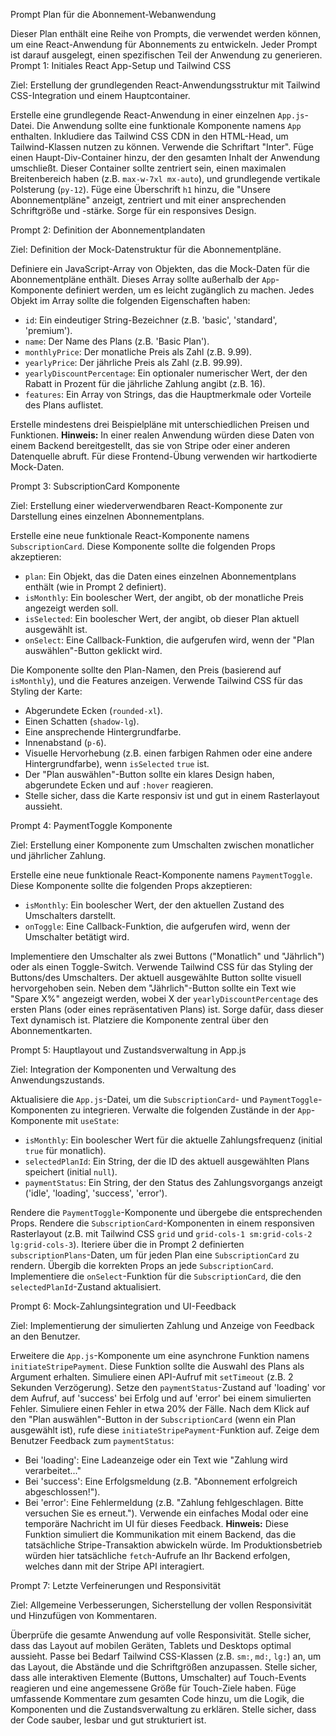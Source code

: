 Prompt Plan für die Abonnement-Webanwendung

Dieser Plan enthält eine Reihe von Prompts, die verwendet werden können, um eine React-Anwendung für Abonnements zu entwickeln. Jeder Prompt ist darauf ausgelegt, einen spezifischen Teil der Anwendung zu generieren.
Prompt 1: Initiales React App-Setup und Tailwind CSS

Ziel: Erstellung der grundlegenden React-Anwendungsstruktur mit Tailwind CSS-Integration und einem Hauptcontainer.

Erstelle eine grundlegende React-Anwendung in einer einzelnen `App.js`-Datei.
Die Anwendung sollte eine funktionale Komponente namens `App` enthalten.
Inkludiere das Tailwind CSS CDN in den HTML-Head, um Tailwind-Klassen nutzen zu können.
Verwende die Schriftart "Inter".
Füge einen Haupt-Div-Container hinzu, der den gesamten Inhalt der Anwendung umschließt.
Dieser Container sollte zentriert sein, einen maximalen Breitenbereich haben (z.B. `max-w-7xl mx-auto`),
und grundlegende vertikale Polsterung (`py-12`).
Füge eine Überschrift `h1` hinzu, die "Unsere Abonnementpläne" anzeigt, zentriert und mit einer ansprechenden Schriftgröße und -stärke.
Sorge für ein responsives Design.

Prompt 2: Definition der Abonnementplandaten

Ziel: Definition der Mock-Datenstruktur für die Abonnementpläne.

Definiere ein JavaScript-Array von Objekten, das die Mock-Daten für die Abonnementpläne enthält.
Dieses Array sollte außerhalb der `App`-Komponente definiert werden, um es leicht zugänglich zu machen.
Jedes Objekt im Array sollte die folgenden Eigenschaften haben:
- `id`: Ein eindeutiger String-Bezeichner (z.B. 'basic', 'standard', 'premium').
- `name`: Der Name des Plans (z.B. 'Basic Plan').
- `monthlyPrice`: Der monatliche Preis als Zahl (z.B. 9.99).
- `yearlyPrice`: Der jährliche Preis als Zahl (z.B. 99.99).
- `yearlyDiscountPercentage`: Ein optionaler numerischer Wert, der den Rabatt in Prozent für die jährliche Zahlung angibt (z.B. 16).
- `features`: Ein Array von Strings, das die Hauptmerkmale oder Vorteile des Plans auflistet.

Erstelle mindestens drei Beispielpläne mit unterschiedlichen Preisen und Funktionen.
**Hinweis:** In einer realen Anwendung würden diese Daten von einem Backend bereitgestellt, das sie von Stripe oder einer anderen Datenquelle abruft. Für diese Frontend-Übung verwenden wir hartkodierte Mock-Daten.

Prompt 3: SubscriptionCard Komponente

Ziel: Erstellung einer wiederverwendbaren React-Komponente zur Darstellung eines einzelnen Abonnementplans.

Erstelle eine neue funktionale React-Komponente namens `SubscriptionCard`.
Diese Komponente sollte die folgenden Props akzeptieren:
- `plan`: Ein Objekt, das die Daten eines einzelnen Abonnementplans enthält (wie in Prompt 2 definiert).
- `isMonthly`: Ein boolescher Wert, der angibt, ob der monatliche Preis angezeigt werden soll.
- `isSelected`: Ein boolescher Wert, der angibt, ob dieser Plan aktuell ausgewählt ist.
- `onSelect`: Eine Callback-Funktion, die aufgerufen wird, wenn der "Plan auswählen"-Button geklickt wird.

Die Komponente sollte den Plan-Namen, den Preis (basierend auf `isMonthly`), und die Features anzeigen.
Verwende Tailwind CSS für das Styling der Karte:
- Abgerundete Ecken (`rounded-xl`).
- Einen Schatten (`shadow-lg`).
- Eine ansprechende Hintergrundfarbe.
- Innenabstand (`p-6`).
- Visuelle Hervorhebung (z.B. einen farbigen Rahmen oder eine andere Hintergrundfarbe), wenn `isSelected` `true` ist.
- Der "Plan auswählen"-Button sollte ein klares Design haben, abgerundete Ecken und auf `:hover` reagieren.
- Stelle sicher, dass die Karte responsiv ist und gut in einem Rasterlayout aussieht.

Prompt 4: PaymentToggle Komponente

Ziel: Erstellung einer Komponente zum Umschalten zwischen monatlicher und jährlicher Zahlung.

Erstelle eine neue funktionale React-Komponente namens `PaymentToggle`.
Diese Komponente sollte die folgenden Props akzeptieren:
- `isMonthly`: Ein boolescher Wert, der den aktuellen Zustand des Umschalters darstellt.
- `onToggle`: Eine Callback-Funktion, die aufgerufen wird, wenn der Umschalter betätigt wird.

Implementiere den Umschalter als zwei Buttons ("Monatlich" und "Jährlich") oder als einen Toggle-Switch.
Verwende Tailwind CSS für das Styling der Buttons/des Umschalters.
Der aktuell ausgewählte Button sollte visuell hervorgehoben sein.
Neben dem "Jährlich"-Button sollte ein Text wie "Spare X%" angezeigt werden, wobei X der `yearlyDiscountPercentage` des ersten Plans (oder eines repräsentativen Plans) ist. Sorge dafür, dass dieser Text dynamisch ist.
Platziere die Komponente zentral über den Abonnementkarten.

Prompt 5: Hauptlayout und Zustandsverwaltung in App.js

Ziel: Integration der Komponenten und Verwaltung des Anwendungszustands.

Aktualisiere die `App.js`-Datei, um die `SubscriptionCard`- und `PaymentToggle`-Komponenten zu integrieren.
Verwalte die folgenden Zustände in der `App`-Komponente mit `useState`:
- `isMonthly`: Ein boolescher Wert für die aktuelle Zahlungsfrequenz (initial `true` für monatlich).
- `selectedPlanId`: Ein String, der die ID des aktuell ausgewählten Plans speichert (initial `null`).
- `paymentStatus`: Ein String, der den Status des Zahlungsvorgangs anzeigt ('idle', 'loading', 'success', 'error').

Rendere die `PaymentToggle`-Komponente und übergebe die entsprechenden Props.
Rendere die `SubscriptionCard`-Komponenten in einem responsiven Rasterlayout (z.B. mit Tailwind CSS `grid` und `grid-cols-1 sm:grid-cols-2 lg:grid-cols-3`).
Iteriere über die in Prompt 2 definierten `subscriptionPlans`-Daten, um für jeden Plan eine `SubscriptionCard` zu rendern.
Übergib die korrekten Props an jede `SubscriptionCard`.
Implementiere die `onSelect`-Funktion für die `SubscriptionCard`, die den `selectedPlanId`-Zustand aktualisiert.

Prompt 6: Mock-Zahlungsintegration und UI-Feedback

Ziel: Implementierung der simulierten Zahlung und Anzeige von Feedback an den Benutzer.

Erweitere die `App.js`-Komponente um eine asynchrone Funktion namens `initiateStripePayment`.
Diese Funktion sollte die Auswahl des Plans als Argument erhalten.
Simuliere einen API-Aufruf mit `setTimeout` (z.B. 2 Sekunden Verzögerung).
Setze den `paymentStatus`-Zustand auf 'loading' vor dem Aufruf, auf 'success' bei Erfolg und auf 'error' bei einem simulierten Fehler.
Simuliere einen Fehler in etwa 20% der Fälle.
Nach dem Klick auf den "Plan auswählen"-Button in der `SubscriptionCard` (wenn ein Plan ausgewählt ist), rufe diese `initiateStripePayment`-Funktion auf.
Zeige dem Benutzer Feedback zum `paymentStatus`:
- Bei 'loading': Eine Ladeanzeige oder ein Text wie "Zahlung wird verarbeitet..."
- Bei 'success': Eine Erfolgsmeldung (z.B. "Abonnement erfolgreich abgeschlossen!").
- Bei 'error': Eine Fehlermeldung (z.B. "Zahlung fehlgeschlagen. Bitte versuchen Sie es erneut.").
Verwende ein einfaches Modal oder eine temporäre Nachricht im UI für dieses Feedback.
**Hinweis:** Diese Funktion simuliert die Kommunikation mit einem Backend, das die tatsächliche Stripe-Transaktion abwickeln würde. Im Produktionsbetrieb würden hier tatsächliche `fetch`-Aufrufe an Ihr Backend erfolgen, welches dann mit der Stripe API interagiert.

Prompt 7: Letzte Verfeinerungen und Responsivität

Ziel: Allgemeine Verbesserungen, Sicherstellung der vollen Responsivität und Hinzufügen von Kommentaren.

Überprüfe die gesamte Anwendung auf volle Responsivität. Stelle sicher, dass das Layout auf mobilen Geräten, Tablets und Desktops optimal aussieht.
Passe bei Bedarf Tailwind CSS-Klassen (z.B. `sm:`, `md:`, `lg:`) an, um das Layout, die Abstände und die Schriftgrößen anzupassen.
Stelle sicher, dass alle interaktiven Elemente (Buttons, Umschalter) auf Touch-Events reagieren und eine angemessene Größe für Touch-Ziele haben.
Füge umfassende Kommentare zum gesamten Code hinzu, um die Logik, die Komponenten und die Zustandsverwaltung zu erklären.
Stelle sicher, dass der Code sauber, lesbar und gut strukturiert ist.


